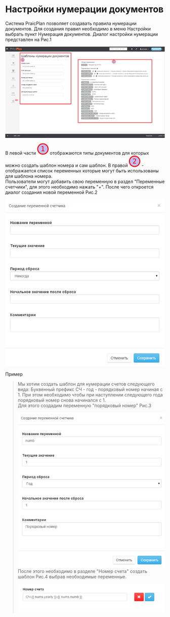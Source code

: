 # Настройки нумерации документов

Система PraicPlan позволяет создавать правила нумерации документов. Для создания правил необходимо в меню Настройки выбрать пункт Нумерация документов. Диалог настройки нумерации представлен на Рис.1  

![](natroiki_numeratsii_dokumentov1.png)  

В левой части ![](1.png) отображаются типы документов для которых можно создать шаблон номера и сам шаблон. В правой ![](2.png) - отображается список переменных которые могут быть использованы для шаблона номера.  
Пользователи могут добавить свою переменную в раздел "Переменные счетчики", для этого необходимо нажать "+". После чего откроется диалог создания новой переменной Рис.2  

![](natroiki_numeratsii_dokumentov2.png)  


Пример
> Мы хотим создать шаблон для нумерации счетов следующего вида: Буквенный префикс СЧ - год - порядковый номер начиная с 1. При этом необходимо чтобы при наступлении следующего года порядковый номер снова начинался с 1.  
> Для этого создадим переменную  "порядковый номер" Рис.3
> 
> ![](natroiki_numeratsii_dokumentov3.png)  
> После этого необходимо в разделе "Номер счета" создать шаблон Рис.4 выбрав необходимые переменные.  
> 
> ![](natroiki_numeratsii_dokumentov4.png)  


